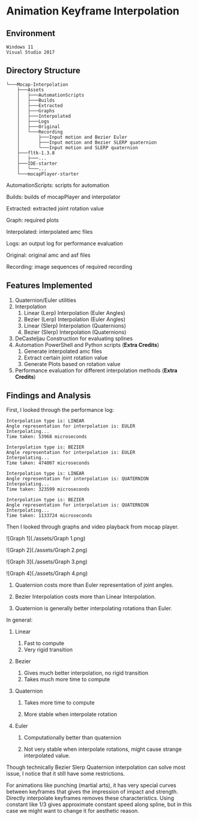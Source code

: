 # Animation Keyframe Interpolation



## Environment

```
Windows 11
Visual Studio 2017
```

## Directory Structure

```
└───Mocap-Interpolation
    ├───Assets
    │   ├───AutomationScripts
    │   ├───Builds
    │   ├───Extracted
    │   ├───Graphs
    │   ├───Interpolated
    │   ├───Logs
    │   ├───Original
    │   └───Recording
    │       ├───Input motion and Bezier Euler
    │       ├───Input motion and Bezier SLERP quaternion
    │       └───Input motion and SLERP quaternion
    ├───fltk-1.3.8
    │   ├───...
    ├───IDE-starter
    │   └───...
    └───mocapPlayer-starter
```

AutomationScripts: scripts for automation

Builds: builds of mocapPlayer and interpolator

Extracted: extracted joint rotation value

Graph: required plots

Interpolated: interpolated amc files

Logs: an output log for performance evaluation

Original: original amc and asf files

Recording: image sequences of required recording



## Features Implemented

1. Quaternion/Euler utilities
2. Interpolation
   1. Linear (Lerp) Interpolation (Euler Angles)
   2. Bezier (Lerp) Interpolation (Euler Angles)
   3. Linear (Slerp) Interpolation (Quaternions)
   4. Bezier (Slerp) Interpolation (Quaternions)
3. DeCasteljau Construction for evaluating splines
4. Automation PowerShell and Python scripts (**Extra Credits**)
   1. Generate interpolated amc files
   2. Extract certain joint rotation value
   3. Generate Plots based on rotation value
5. Performance evaluation for different interpolation methods (**Extra Credits**)



## Findings and Analysis

First, I looked through the performance log:

```
Interpolation type is: LINEAR
Angle representation for interpolation is: EULER
Interpolating...
Time taken: 53968 microseconds
```

```
Interpolation type is: BEZIER
Angle representation for interpolation is: EULER
Interpolating...
Time taken: 474007 microseconds
```

```
Interpolation type is: LINEAR
Angle representation for interpolation is: QUATERNION
Interpolating...
Time taken: 323599 microseconds
```

```
Interpolation type is: BEZIER
Angle representation for interpolation is: QUATERNION
Interpolating...
Time taken: 1133724 microseconds
```

Then I looked through graphs and video playback from mocap player.

![Graph 1](./assets/Graph 1.png)

![Graph 2](./assets/Graph 2.png)

![Graph 3](./assets/Graph 3.png)

![Graph 4](./assets/Graph 4.png)



1. Quaternion costs more than Euler representation of joint angles.

2. Bezier Interpolation costs more than Linear Interpolation.

3. Quaternion is generally better interpolating rotations than Euler.

In general:

1. Linear
   1. Fast to compute
   2. Very rigid transition
2. Bezier
   1. Gives much better interpolation, no rigid transition
   2. Takes much more time to compute

3. Quaternion

   1. Takes more time to compute

   2. More stable when interpolate rotation

4. Euler

   1. Computationally better than quaternion

   2. Not very stable when interpolate rotations, might cause strange interpolated value.

Though technically Bezier Slerp Quaternion interpolation can solve most issue, I notice that it still have some restrictions.

For animations like punching (martial arts), it has very special curves between keyframes that gives the impression of impact and strength. Directly interpolate keyframes removes these characteristics. Using constant like 1/3 gives approximate constant speed along spline, but in this case we might want to change it for aesthetic reason. 
